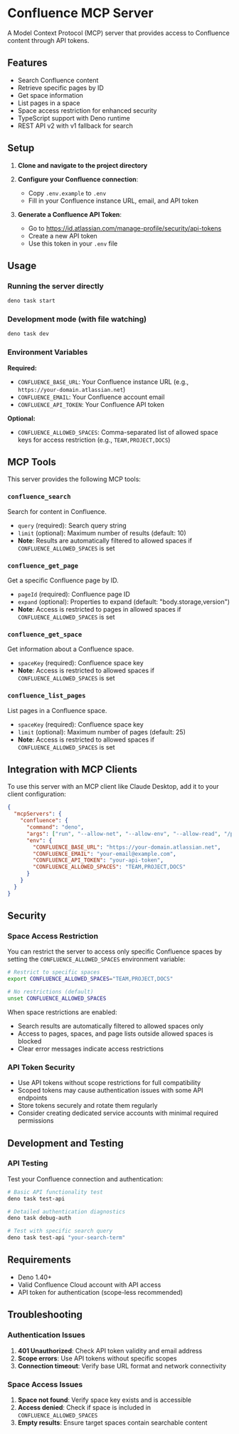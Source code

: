 # Confluence MCP Server

A Model Context Protocol (MCP) server that provides access to Confluence content through API tokens.

## Features

- Search Confluence content
- Retrieve specific pages by ID
- Get space information
- List pages in a space
- Space access restriction for enhanced security
- TypeScript support with Deno runtime
- REST API v2 with v1 fallback for search

## Setup

1. **Clone and navigate to the project directory**

2. **Configure your Confluence connection**:
   - Copy `.env.example` to `.env`
   - Fill in your Confluence instance URL, email, and API token

3. **Generate a Confluence API Token**:
   - Go to https://id.atlassian.com/manage-profile/security/api-tokens
   - Create a new API token
   - Use this token in your `.env` file

## Usage

### Running the server directly
```bash
deno task start
```

### Development mode (with file watching)
```bash
deno task dev
```

### Environment Variables

**Required:**
- `CONFLUENCE_BASE_URL`: Your Confluence instance URL (e.g., `https://your-domain.atlassian.net`)
- `CONFLUENCE_EMAIL`: Your Confluence account email
- `CONFLUENCE_API_TOKEN`: Your Confluence API token

**Optional:**
- `CONFLUENCE_ALLOWED_SPACES`: Comma-separated list of allowed space keys for access restriction (e.g., `TEAM,PROJECT,DOCS`)

## MCP Tools

This server provides the following MCP tools:

### `confluence_search`
Search for content in Confluence.
- `query` (required): Search query string
- `limit` (optional): Maximum number of results (default: 10)
- **Note**: Results are automatically filtered to allowed spaces if `CONFLUENCE_ALLOWED_SPACES` is set

### `confluence_get_page`
Get a specific Confluence page by ID.
- `pageId` (required): Confluence page ID
- `expand` (optional): Properties to expand (default: "body.storage,version")
- **Note**: Access is restricted to pages in allowed spaces if `CONFLUENCE_ALLOWED_SPACES` is set

### `confluence_get_space`
Get information about a Confluence space.
- `spaceKey` (required): Confluence space key
- **Note**: Access is restricted to allowed spaces if `CONFLUENCE_ALLOWED_SPACES` is set

### `confluence_list_pages`
List pages in a Confluence space.
- `spaceKey` (required): Confluence space key
- `limit` (optional): Maximum number of pages (default: 25)
- **Note**: Access is restricted to allowed spaces if `CONFLUENCE_ALLOWED_SPACES` is set

## Integration with MCP Clients

To use this server with an MCP client like Claude Desktop, add it to your client configuration:

```json
{
  "mcpServers": {
    "confluence": {
      "command": "deno",
      "args": ["run", "--allow-net", "--allow-env", "--allow-read", "/path/to/confluence-mcp-server/src/index.ts"],
      "env": {
        "CONFLUENCE_BASE_URL": "https://your-domain.atlassian.net",
        "CONFLUENCE_EMAIL": "your-email@example.com",
        "CONFLUENCE_API_TOKEN": "your-api-token",
        "CONFLUENCE_ALLOWED_SPACES": "TEAM,PROJECT,DOCS"
      }
    }
  }
}
```

## Security

### Space Access Restriction

You can restrict the server to access only specific Confluence spaces by setting the `CONFLUENCE_ALLOWED_SPACES` environment variable:

```bash
# Restrict to specific spaces
export CONFLUENCE_ALLOWED_SPACES="TEAM,PROJECT,DOCS"

# No restrictions (default)
unset CONFLUENCE_ALLOWED_SPACES
```

When space restrictions are enabled:
- Search results are automatically filtered to allowed spaces only
- Access to pages, spaces, and page lists outside allowed spaces is blocked
- Clear error messages indicate access restrictions

### API Token Security

- Use API tokens without scope restrictions for full compatibility
- Scoped tokens may cause authentication issues with some API endpoints
- Store tokens securely and rotate them regularly
- Consider creating dedicated service accounts with minimal required permissions

## Development and Testing

### API Testing

Test your Confluence connection and authentication:

```bash
# Basic API functionality test
deno task test-api

# Detailed authentication diagnostics
deno task debug-auth

# Test with specific search query
deno task test-api "your-search-term"
```

## Requirements

- Deno 1.40+
- Valid Confluence Cloud account with API access
- API token for authentication (scope-less recommended)

## Troubleshooting

### Authentication Issues

1. **401 Unauthorized**: Check API token validity and email address
2. **Scope errors**: Use API tokens without specific scopes
3. **Connection timeout**: Verify base URL format and network connectivity

### Space Access Issues

1. **Space not found**: Verify space key exists and is accessible
2. **Access denied**: Check if space is included in `CONFLUENCE_ALLOWED_SPACES`
3. **Empty results**: Ensure target spaces contain searchable content